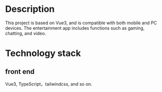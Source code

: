 # Description
This project is based on Vue3, and is compatible with both mobile and PC devices. The entertainment app includes functions such as gaming, chatting, and video.

# Technology stack
## front end
Vue3, TypeScript，tailwindcss, and so on.
